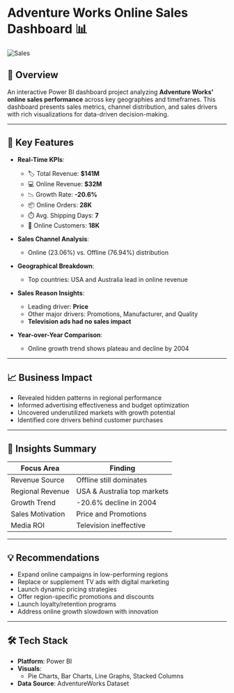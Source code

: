 # Adventure Works Online Sales Dashboard 📊
![Sales](https://github.com/user-attachments/assets/e035972b-dd4d-4769-96f0-104d47b957ea)

## 🚀 Overview
An interactive Power BI dashboard project analyzing **Adventure Works' online sales performance** across key geographies and timeframes. This dashboard presents sales metrics, channel distribution, and sales drivers with rich visualizations for data-driven decision-making.

---

## 📌 Key Features

- **Real-Time KPIs**:
  - 🏷️ Total Revenue: **$141M**
  - 💻 Online Revenue: **$32M**
  - 📉 Growth Rate: **-20.6%**
  - 📦 Online Orders: **28K**
  - ⏱️ Avg. Shipping Days: **7**
  - 👥 Online Customers: **18K**

- **Sales Channel Analysis**:
  - Online (23.06%) vs. Offline (76.94%) distribution

- **Geographical Breakdown**:
  - Top countries: USA and Australia lead in online revenue

- **Sales Reason Insights**:
  - Leading driver: **Price**
  - Other major drivers: Promotions, Manufacturer, and Quality
  - **Television ads had no sales impact**

- **Year-over-Year Comparison**:
  - Online growth trend shows plateau and decline by 2004

---

## 📈 Business Impact

- Revealed hidden patterns in regional performance
- Informed advertising effectiveness and budget optimization
- Uncovered underutilized markets with growth potential
- Identified core drivers behind customer purchases

---

## 🔎 Insights Summary

| Focus Area         | Finding |
|--------------------|---------|
| Revenue Source     | Offline still dominates |
| Regional Revenue   | USA & Australia top markets |
| Growth Trend       | -20.6% decline in 2004 |
| Sales Motivation   | Price and Promotions |
| Media ROI          | Television ineffective |

---

## 💡 Recommendations

- Expand online campaigns in low-performing regions
- Replace or supplement TV ads with digital marketing
- Launch dynamic pricing strategies
- Offer region-specific promotions and discounts
- Launch loyalty/retention programs
- Address online growth slowdown with innovation

---

## 🛠️ Tech Stack

- **Platform**: Power BI
- **Visuals**:
  - Pie Charts, Bar Charts, Line Graphs, Stacked Columns
- **Data Source**: AdventureWorks Dataset




